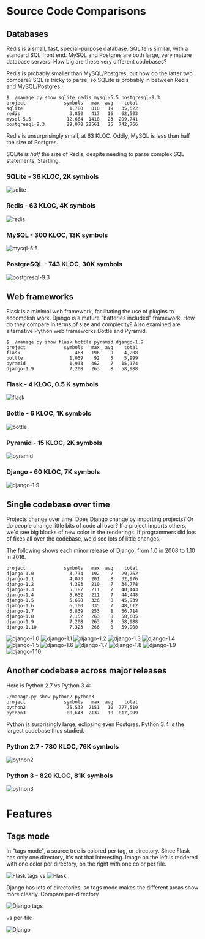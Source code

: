 # Source Code Comparisons

## Databases

Redis is a small, fast, special-purpose database. SQLite is similar,
with a standard SQL front end.  MySQL and Postgres are both large,
very mature database servers. How big are these very different
codebases?

Redis is probably smaller than MySQL/Postgres, but how do the latter
two compare? SQL is tricky to parse, so SQLite is probably in between
Redis and MySQL/Postgres.

```
$ ./manage.py show sqlite redis mysql-5.5 postgresql-9.3
project              symbols   max  avg    total
sqlite                 1,780   810   19   35,522
redis                  3,850   417   16   62,503
mysql-5.5             12,664  1418   23  299,741
postgresql-9.3        29,078 22561   25  742,766
```

Redis is unsurprisingly small, at 63 KLOC.  Oddly, MySQL is less than
half the size of Postgres.

SQLite is _half_ the size of Redis, despite needing to parse complex
SQL statements. Startling.


### SQLite - 36 KLOC, 2K symbols
![sqlite](images/sqlite_path.png)
### Redis - 63 KLOC, 4K symbols
![redis](images/redis_path.png)
### MySQL - 300 KLOC, 13K symbols
![mysql-5.5](images/mysql-5.5_path.png)
### PostgreSQL - 743 KLOC, 30K symbols
![postgresql-9.3](images/postgresql-9.3_path.png)


## Web frameworks

Flask is a minimal web framework, facilitating the use of plugins to
accomplish work.  Django is a mature "batteries included"
framework. How do they compare in terms of size and complexity? Also
examined are alternative Python web frameworks Bottle and Pyramid.

```
$ ./manage.py show flask bottle pyramid django-1.9
project              symbols   max  avg    total
flask                    463   196    9    4,208
bottle                 1,059    92    5    5,999
pyramid                1,933   462    7   15,174
django-1.9             7,208   263    8   58,988
```

### Flask - 4 KLOC, 0.5 K symbols
![flask](images/flask_path.png)
### Bottle - 6 KLOC, 1K symbols
![bottle](images/bottle_path.png)
### Pyramid - 15 KLOC, 2K symbols
![pyramid](images/pyramid_path.png)
### Django - 60 KLOC, 7K symbols
![django-1.9](images/django-1.9_path.png)


## Single codebase over time

Projects change over time.  Does Django change by importing projects?
Or do people change little bits of code all over? If a project imports
others, we'd see big blocks of new color in the renderings. If
programmers did lots of fixes all over the codebase, we'd see lots of
little changes.

The following shows each minor release of Django, from 1.0 in 2008 to
1.10 in 2016.

```
project              symbols   max  avg    total
django-1.0             3,734   192    7   29,762
django-1.1             4,073   201    8   32,976
django-1.2             4,393   210    7   34,778
django-1.3             5,187   211    7   40,443
django-1.4             5,652   211    7   44,448
django-1.5             5,698   326    8   45,939
django-1.6             6,100   335    7   48,612
django-1.7             6,839   253    8   56,714
django-1.8             7,152   263    8   58,605
django-1.9             7,208   263    8   58,988
django-1.10            7,323   266    8   59,900
```

![django-1.0](images/django-1.0_path.png)
![django-1.1](images/django-1.1_path.png)
![django-1.2](images/django-1.2_path.png)
![django-1.3](images/django-1.3_path.png)
![django-1.4](images/django-1.4_path.png)
![django-1.5](images/django-1.5_path.png)
![django-1.6](images/django-1.6_path.png)
![django-1.7](images/django-1.7_path.png)
![django-1.8](images/django-1.8_path.png)
![django-1.9](images/django-1.9_path.png)
![django-1.10](images/django-1.10_path.png)


## Another codebase across major releases

Here is Python 2.7 vs Python 3.4:

```
./manage.py show python2 python3
project              symbols   max  avg    total
python2               75,532  2151   10  777,519
python3               80,643  2137   10  817,999
```

Python is surprisingly large, eclipsing even Postgres. Python 3.4 is
the largest codebase thus studied.

### Python 2.7 - 780 KLOC, 76K symbols
![python2](images/python2_path.png)
### Python 3 - 820 KLOC, 81K symbols
![python3](images/python3_path.png)


# Features

## Tags mode

In "tags mode", a source tree is colored per tag, or directory.  Since
Flask has only one directory, it's not that interesting. Image on the
left is rendered with one color per directory, on the right with one
color per file.

![Flask tags](images/flask_tags.png)
vs
![Flask](images/flask_path.png)

Django has lots of directories, so tags mode makes the different areas
show more clearly. Compare per-directory

![Django tags](images/django-1.9_tags.png)

vs per-file

![Django](images/django-1.9_path.png)
